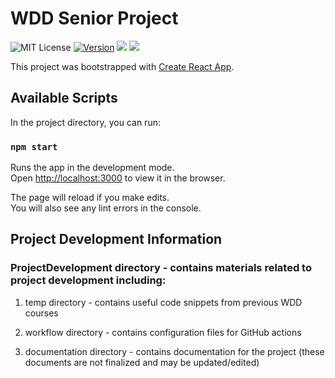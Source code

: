 # WDD Senior Project

![MIT License](https://img.shields.io/apm/l/atomic-design-ui.svg?) 
[![Version](https://badge.fury.io/gh/tterb%2FHyde.svg)](https://badge.fury.io/gh/tterb%2FHyde)
![](https://img.shields.io/badge/Node-v12.14.1-informational?style=flat&logo=<LOGO_NAME>&logoColor=white&color=2bbc8a)
![](https://img.shields.io/badge/npm-v6.13.4-informational?style=flat&logo=<LOGO_NAME>&logoColor=white&color=2bbc4a)

This project was bootstrapped with [Create React App](https://github.com/facebook/create-react-app).

## Available Scripts

In the project directory, you can run:

### `npm start`

Runs the app in the development mode.\
Open [http://localhost:3000](http://localhost:3000) to view it in the browser.

The page will reload if you make edits.\
You will also see any lint errors in the console.

## Project Development Information
### **ProjectDevelopment** directory - contains materials related to project development including:

1. temp directory - contains useful code snippets from previous WDD courses

2. workflow directory - contains configuration files for GitHub actions

3. documentation directory - contains documentation for the project (these documents are not finalized and may be updated/edited)
